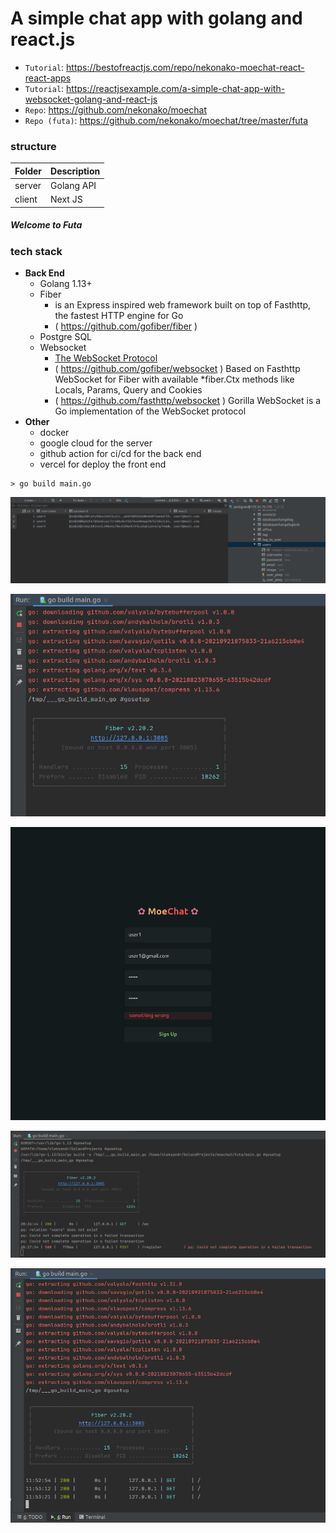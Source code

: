 # A simple chat app with golang and react.js

* `Tutorial`: https://bestofreactjs.com/repo/nekonako-moechat-react-react-apps
* `Tutorial`: https://reactjsexample.com/a-simple-chat-app-with-websocket-golang-and-react-js
* `Repo`: https://github.com/nekonako/moechat
* `Repo (futa)`: https://github.com/nekonako/moechat/tree/master/futa

### structure

| Folder      | Description |
| ----------- | ----------- |
| server      | Golang API  |
| client      | Next JS     |

##### Welcome to Futa

### tech stack
+ **Back End**
  - Golang 1.13+
  - Fiber
    - is an Express inspired web framework built on top of Fasthttp, the fastest HTTP engine for Go
    - ( https://github.com/gofiber/fiber )
  - Postgre SQL
  - Websocket
    - [The WebSocket Protocol](https://www.rfc-editor.org/rfc/rfc6455.txt)
    - ( https://github.com/gofiber/websocket ) Based on Fasthttp WebSocket for Fiber with available *fiber.Ctx methods like Locals, Params, Query and Cookies
    - ( https://github.com/fasthttp/websocket ) Gorilla WebSocket is a Go implementation of the WebSocket protocol
+ **Other**
  - docker
  - google cloud for the server
  - github action for ci/cd for the back end
  - vercel for deploy the front end

```shell script
> go build main.go
```

![Screenshot-3](img/screenshot_6.png)

![Screenshot-1](img/screenshot_1.png)

![Screenshot-5](img/screenshot_5.png)

![Screenshot-4](img/screenshot_4.png)

![Screenshot-3](img/screenshot_3.png)
